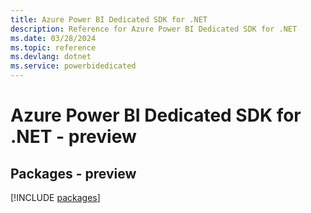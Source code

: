 ```yaml
---
title: Azure Power BI Dedicated SDK for .NET
description: Reference for Azure Power BI Dedicated SDK for .NET
ms.date: 03/28/2024
ms.topic: reference
ms.devlang: dotnet
ms.service: powerbidedicated
---
```

# Azure Power BI Dedicated SDK for .NET - preview
## Packages - preview
[!INCLUDE [packages](power-bi-dedicated-index.md)]